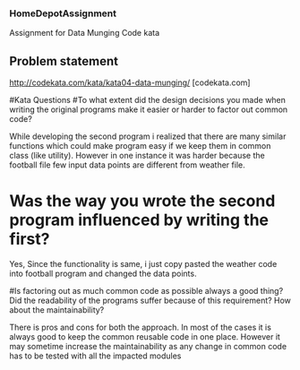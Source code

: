 ### HomeDepotAssignment
Assignment for Data Munging Code kata

## Problem statement
http://codekata.com/kata/kata04-data-munging/ [codekata.com]

#Kata Questions
#To what extent did the design decisions you made when writing the original programs make it easier or harder to factor out common code?

 While developing the second program i realized that there are many similar functions which could make program easy if we keep them in common class (like utility).
 However in one instance it was harder because the football file few input data points are different from weather file.

# Was the way you wrote the second program influenced by writing the first?

Yes, Since the functionality is same, i just copy pasted the weather code into football program and changed the data points. 

#Is factoring out as much common code as possible always a good thing? Did the readability of the programs suffer because of this requirement? How about the maintainability?

 There is pros and cons for both the approach. In most of the cases it is always good to keep the common reusable code in one place. However it may sometime increase the maintainability as any change in common code has to be tested with all the impacted modules
